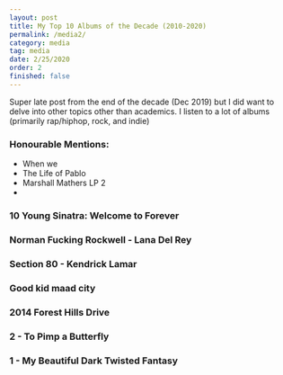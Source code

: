 ```yaml
---
layout: post
title: My Top 10 Albums of the Decade (2010-2020)
permalink: /media2/
category: media
tag: media
date: 2/25/2020
order: 2
finished: false
---
```


Super late post from the end of the decade (Dec 2019) but I did want to delve into other topics other than academics. I listen to a lot of albums (primarily rap/hiphop, rock, and indie)

### Honourable Mentions:
- When we
- The Life of Pablo
- Marshall Mathers LP 2
-


### 10 Young Sinatra: Welcome to Forever

### Norman Fucking Rockwell - Lana Del Rey

### Section 80 - Kendrick Lamar

### Good kid maad city

###

### 2014 Forest Hills Drive

### 2 - To Pimp a Butterfly

### 1 - My Beautiful Dark Twisted Fantasy
